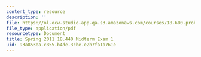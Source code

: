 ```yaml
---
content_type: resource
description: ''
file: https://ol-ocw-studio-app-qa.s3.amazonaws.com/courses/18-600-probability-and-random-variables-fall-2019/93a853eac855b4de3cbee2b7fa1a761e_MIT18_600F19_mid1_S2011.pdf
file_type: application/pdf
resourcetype: Document
title: Spring 2011 18.440 Midterm Exam 1
uid: 93a853ea-c855-b4de-3cbe-e2b7fa1a761e
---
```

